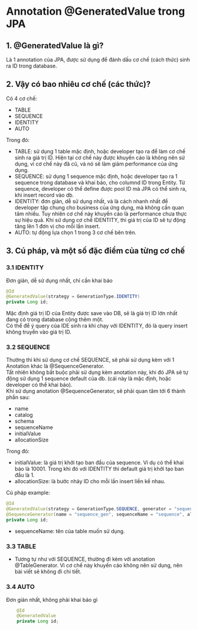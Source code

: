 # Annotation @GeneratedValue trong JPA  
## 1. @GeneratedValue là gì?
Là 1 annotation của JPA, được sử dụng để đánh dấu cơ chế (cách thức) sinh ra ID trong database. 
## 2. Vậy có bao nhiêu cơ chế (các thức)?   
Có 4 cơ chế:    
- TABLE
- SEQUENCE
- IDENTITY
- AUTO  

Trong đó:
- TABLE: sử dụng 1 table mặc định, hoặc developer tạo ra để làm cơ chế sinh ra giá trị ID. Hiện tại cơ chế này được khuyến cáo là không nên sử dụng, vì cơ chế này đã cũ, và nó sẽ làm giảm performance của ứng dụng. 
- SEQUENCE: sử dụng 1 sequence mặc định, hoặc developer tạo ra 1 sequence trong database và khai báo, cho columnd ID trong Entity. Từ sequence, developer có thể define được pool ID mà JPA có thể sinh ra, khi insert record vào db.
- IDENTITY: đơn giản, dễ sử dụng nhất, và là cách nhanh nhất để developer tập chung cho business của ứng dụng, mà không cần quan tâm nhiều. Tuy nhiên cơ chế này khuyến cáo là performance chưa thực sự hiệu quả. Khi sử dụng cơ chế IDENTITY, thì giá trị của ID sẽ tự động tăng lên 1 đơn vị cho mỗi lần insert.
- AUTO: tự động lựa chọn 1 trong 3 cơ chế bên trên. 

## 3. Cú pháp, và một số đặc điểm của từng cơ chế   
### 3.1 IDENTITY    
Đơn giản, dễ sử dụng nhất, chỉ cần khai báo 
```java
@Id
@GeneratedValue(strategy = GenerationType.IDENTITY)
private Long id;
```
Mặc định giá trị ID của Entity được save vào DB, sẽ là giá trị ID lớn nhất đang có trong database cộng thêm một.    
Có thể để ý query của IDE sinh ra khi chạy với IDENTITY, đó là query insert không truyền vào giá trị ID.    

### 3.2 SEQUENCE
Thường thì khi sử dụng cơ chế SEQUENCE, sẽ phải sử dụng kèm với 1 Anotation khác là @SequenceGenerator.     
Tất nhiên không bắt buộc phải sử dụng kèm anotation này, khi đó JPA sẽ tự động sử dụng 1 sequence default của db. (cái này là mặc định, hoặc developer có thể khai báo).    
Khi sử dụng anotation @SequenceGenerator, sẽ phải quan tâm tới 6 thành phần sau:    
- name
- catalog
- schema
- sequenceName
- initialValue
- allocationSize    


Trong đó: 
- initialValue: là giá trị khởi tạo ban đầu của sequence. Ví dụ có thể khai báo là 10001. Trong khi đó với IDENTITY thì default giá trị khởi tạo ban đầu là 1.  
- allocationSize: là bước nhảy ID cho mỗi lần insert liền kề nhau.  

Cú pháp example: 
```java
@Id
@GeneratedValue(strategy = GenerationType.SEQUENCE, generator = "sequence_gen")
@SequenceGenerator(name = "sequence_gen", sequenceName = "sequence", allocationSize = 2)
private Long id;
```
- sequenceName: tên của table muốn sử dụng. 

### 3.3 TABLE 
- Tương tự như với SEQUENCE, thường đi kèm với anotation @TableGenerator. Vì cơ chế này khuyến cáo không nên sử dụng, nên bài viết sẽ không đi chi tiết.  

### 3.4 AUTO
Đơn giản nhất, không phải khai báo gì
```java
    @Id
    @GeneratedValue
    private Long id;
```
